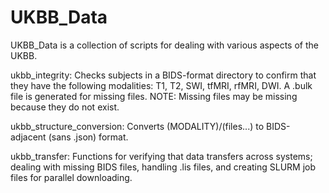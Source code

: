 # UKBB_Data

UKBB_Data is a collection of scripts for dealing with various aspects of the UKBB.

ukbb_integrity:
	Checks subjects in a BIDS-format directory to confirm that they have the following modalities: T1, T2, SWI, tfMRI, rfMRI, DWI. A .bulk file is generated for missing files.
	NOTE: Missing files may be missing because they do not exist.

ukbb_structure_conversion:
	Converts (MODALITY)/(files...) to BIDS-adjacent (sans .json) format.

ukbb_transfer:
	Functions for verifying that data transfers across systems; dealing with missing BIDS files, handling .lis files, and creating SLURM job files for parallel downloading.
